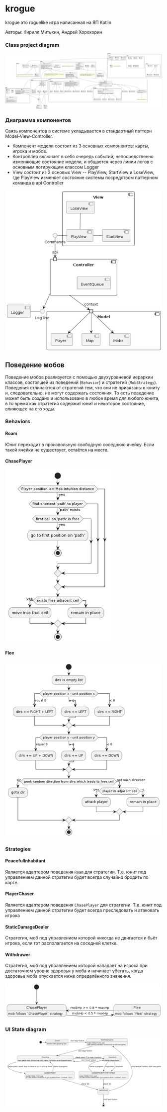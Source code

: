 # krogue
krogue это roguelike игра написанная на ЯП Kotlin

Авторы: Кирилл Митькин, Андрей Хорохорин

### Class project diagram

![Class diagram](./uml/rendered/class_diagram.png)

### Диаграмма компонентов

Связь компонентов в системе укладывается в стандартный паттерн Model-View-Controller.
* Компонент модели состоит из 3 основных компонентов: карты, игрока и мобов.
* Контроллер включает в себя очередь событий, непосредственно изменяющие состояние модели, и общается через линии логов
с основным логирующим классом Logger
* View состоит из 3 основых View -- PlayView, StartView и LoseView, где PlayView изменяет состояние системы
посредством паттерном команда в api Controller

![Component_diagram](./uml/rendered/component_diagram.png)

## Поведение мобов

Поведение мобов реализуется с помощью двухуровневой иерархии классов, состоящей из поведений (`Behavior`)
и стратегий (`MobStrategy`). Поведения отличаются от стратегий тем, что они не привязаны к юниту и,
следовательно, не могут содержать состояния.
То есть поведение может быть создано и использовано в любое время для любого юнита,
в то время как стратегия содержит юнит и некоторое состояние, влияющее на его ходы.

### Behaviors

#### Roam
Юнит переходит в произвольную свободную соседнюю ячейку. Если такой ячейки не существует, остаётся на месте.

#### ChasePlayer

![Chase_player_behavior](./uml/rendered/chase_player_behavior.png)

#### Flee

![Flee_behavior](./uml/rendered/flee_behavior.png)

### Strategies
#### PeacefulInhabitant
Является адаптером поведения `Roam` для стратегии. Т.е. юнит под управлением данной стратегии будет
всегда случайно бродить по карте.

#### PlayerChaser
Является адаптером поведения `ChasePlayer` для стратегии. Т.е. юнит под управлением данной стратегии будет
всегда преследовать и атаковать игрока

#### StaticDamageDealer
Стратегия, моб под управлением которой никогда не двигается и бьёт игрока, если тот располагается на соседней
клетке.

#### Withdrawer
Стратегия, моб под управлением которой нападает на игрока при достаточном уровне здоровья у моба и начинает
убегать, когда здоровье моба опускается ниже определённого значения.

![Withdrawer_strategy](./uml/rendered/withdrawer_strategy.png)

### UI State diagram

![UI_state_diagram](./uml/rendered/ui_state_diagram.png)
